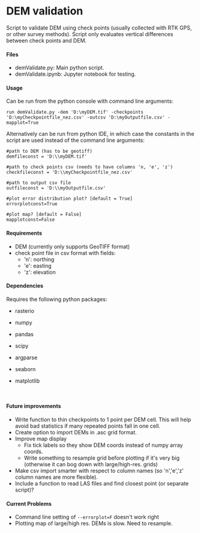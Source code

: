 # DEM validation

Script to validate DEM using check points (usually collected with RTK GPS, or other survey methods).  Script only evaluates vertical differences between check points and DEM.

#### Files

- demValidate.py:  Main python script.
- demValidate.ipynb: Jupyter notebook for testing.

#### Usage

Can be run from the python console with command line arguments:

```
run demValidate.py -dem 'D:\myDEM.tif' -checkpoints  'D:\myCheckpointfile_nez.csv' -outcsv 'D:\myOutputfile.csv' -mapplot=True
```

Alternatively can be run from python IDE, in which case the constants in the script are used instead of the command line arguments:

```
#path to DEM (has to be geotiff)
demfileconst = 'D:\\myDEM.tif'

#path to check points csv (needs to have columns 'n, 'e', 'z')
checkfileconst = 'D:\\myCheckpointfile_nez.csv'

#path to output csv file
outfileconst = 'D:\\myOutputfile.csv'

#plot error distribution plot? [default = True]
errorplotconst=True

#plot map? [default = False]
mapplotconst=False
```

#### Requirements

- DEM (currently only supports GeoTIFF format)
- check point file in csv format with fields:
  - 'n': northing
  - 'e': easting
  - 'z': elevation

#### Dependencies

Requires the following python packages:

- rasterio 

- numpy

- pandas

- scipy

- argparse

- seaborn

- matplotlib

  ​

#### Future improvements

- Write function to thin checkpoints to 1 point per DEM cell.  This will help avoid bad statistics if many repeated points fall in one cell. 
- Create option to import DEMs in .asc grid format.
- Improve map display
  - Fix tick labels so they show DEM coords instead of numpy array coords.
  - Write something to resample grid before plotting if it's very big (otherwise it can bog down with large/high-res. grids)
- Make csv import smarter with respect to column names (so 'n','e','z' column names are more flexible).
- Include a function to read LAS files and find closest point (or separate script)?

#### Current Problems

- Command line setting of `--errorplot=F` doesn't work right
- Plotting map of large/high res. DEMs is slow.  Need to resample.